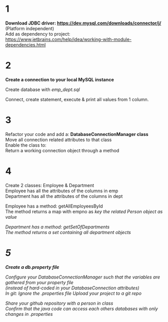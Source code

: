 # 1

**Download JDBC driver: https://dev.mysql.com/downloads/connector/j/** (Platform independent) <br>
Add as dependency to project: https://www.jetbrains.com/help/idea/working-with-module-dependencies.html

# 2

**Create a connection to your local MySQL instance**<br>

Create database with <i>emp_dept.sql</i>

Connect, create statement, execute & print all values from 1 column.

# 3

Refactor your code and add a:
**DatabaseConnectionManager class**<br>
Move all connection related attributes to that class<br>
Enable the class to: <br>
Return a working connection object through a method

# 4

Create 2 classes: Employee & Department<br>
Employee has all the attributes of the columns in emp<br>
Department has all the attributes of the columns in dept<br>

Employee has a method: getAllEmployeesById <br>
The method returns a map with empno as <i>key<i/> the related Person object as <i>value<i/>

Department has a method: getSetOfDepartments <br>
The method returns a set containing all department objects

# 5

**Create a db.property file**

Configure your DatabaseConnectionManager such that the variables are gathered from your 
property file <br>(instead of hard-coded in your DatabaseConnection attributes)<br>
In git: Ignore the .properties file
Upload your project to a git repo

Share your github repository with a person in class<br>
Confirm that the java code can access each others databases with only changes in .properties
